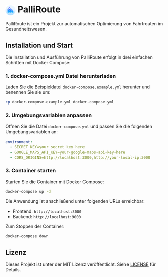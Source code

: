# <img src="frontend/public/logo512.png" alt="PalliRoute Logo" width="32" height="32" style="vertical-align: middle;"> PalliRoute

PalliRoute ist ein Projekt zur automatischen Optimierung von Fahrtrouten im Gesundheitswesen.

## Installation und Start

Die Installation und Ausführung von PalliRoute erfolgt in drei einfachen Schritten mit Docker Compose:

### 1. docker-compose.yml Datei herunterladen

Laden Sie die Beispieldatei `docker-compose.example.yml` herunter und benennen Sie sie um:

```bash
cp docker-compose.example.yml docker-compose.yml
```

### 2. Umgebungsvariablen anpassen

Öffnen Sie die Datei `docker-compose.yml` und passen Sie die folgenden Umgebungsvariablen an:

```yaml
environment:
  - SECRET_KEY=your_secret_key_here
  - GOOGLE_MAPS_API_KEY=your-google-maps-api-key-here
  - CORS_ORIGINS=http://localhost:3000,http://your-local-ip:3000
```

### 3. Container starten

Starten Sie die Container mit Docker Compose:

```bash
docker-compose up -d
```

Die Anwendung ist anschließend unter folgenden URLs erreichbar:
- Frontend: `http://localhost:3000`
- Backend: `http://localhost:9000`

Zum Stoppen der Container:
```bash
docker-compose down
```

## Lizenz

Dieses Projekt ist unter der MIT Lizenz veröffentlicht. Siehe [LICENSE](LICENSE) für Details.
